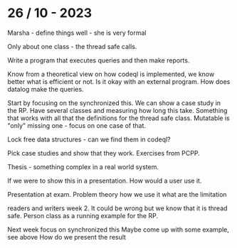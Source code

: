# 26 / 10 - 2023

Marsha - define things well - she is very formal

Only about one class - the thread safe calls.

Write a program that executes queries and then make reports.

Know from a theoretical view on how codeql is implemented, we know better what is efficient or not. Is it okay with an external program.
How does datalog make the queries.

Start by focusing on the synchronized this. We can show a case study in the RP. Have several classes and measuring how long this take.
Something that works with all that the definitions for the thread safe class. Mutatable is "only" missing one - focus on one case of that.

Lock free data structures - can we find them in codeql?

Pick case studies and show that they work. Exercises from PCPP.

Thesis - something complex in a real world system.

If we were to show this in a presentation. How would a user use it.

Presentation at exam.
Problem
theory
how we use it
what are the limitation

readers and writers week 2. It could be wrong but we know that it is thread safe.
Person class as a running example for the RP.

Next week focus on synchronized this
Maybe come up with some example, see above
How do we present the result
